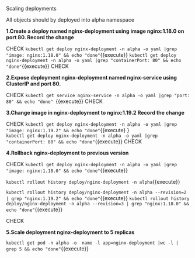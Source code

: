 Scaling deployments 

All objects should by deployed into alpha namespace

**1.Create a deploy named nginx-deployment using image nginx:1.18.0 on port 80. Record the change**

CHECK
`kubectl get deploy nginx-deployment -n alpha -o yaml |grep "image: nginx:1.18.0" && echo "done"`{{execute}}
`kubectl get deploy nginx-deployment -n alpha -o yaml |grep "containerPort: 80" && echo "done"`{{execute}} 
CHECK


**2.Expose deployment nginx-deployment named nginx-service using ClusterIP and port 80.**

CHECK
`kubectl get service nginx-service -n alpha -o yaml |grep "port: 80" && echo "done" `{{execute}} 
CHECK

**3.Change image in nginx-deployment to nginx:1.19.2 Record the change**

CHECK
`kubectl get deploy nginx-deployment -n alpha -o yaml |grep "image: nginx:1.19.2" && echo "done"`{{execute}
}  
`kubectl get deploy nginx-deployment -n alpha -o yaml |grep "containerPort: 80" && echo "done"`{{execute}} 
CHECK


**4.Rollback nginx-deployment to previous version**

CHECK
`kubectl get deploy nginx-deployment -n alpha -o yaml |grep "image: nginx:1.18.0" && echo "done"`{{execute}}

`kubectl rollout history deploy/nginx-deployment -n alpha`{{execute}}

`kubectl rollout history deploy/nginx-deployment -n alpha --revision=2 | grep "nginx:1.19.2" && echo "done"`{{execute}}
`kubectl rollout history deploy/nginx-deployment -n alpha --revision=3 | grep "nginx:1.18.0" && echo "done"`{{execute}}

CHECK

**5.Scale deployment nginx-deployment to 5 replicas**

`kubectl get pod -n alpha -o  name -l app=nginx-deployment |wc -l | grep 5 && echo "done"`{{execute}}


